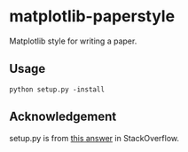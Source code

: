 # matplotlib-paperstyle
Matplotlib style for writing a paper.

## Usage
```console
python setup.py -install
```

## Acknowledgement
setup.py is from [this answer](https://stackoverflow.com/a/35854177) in StackOverflow.